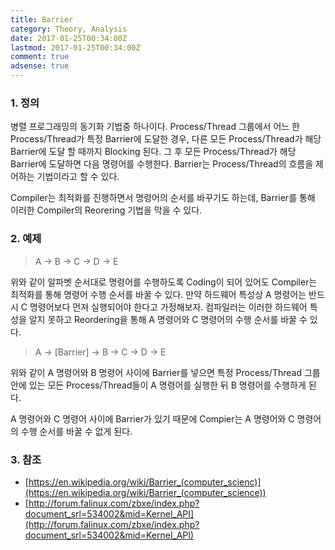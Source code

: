 ```yaml
---
title: Barrier
category: Theory, Analysis
date: 2017-01-25T00:34:00Z
lastmod: 2017-01-25T00:34:00Z
comment: true
adsense: true
---
```


### 1. 정의

병렬 프로그래밍의 동기화 기법중 하나이다. Process/Thread 그룹에서 어느 한 Process/Thread가 특정 Barrier에 도달한 경우, 다른 모든 Process/Thread가 해당 Barrier에 도달 할 때까지 Blocking 된다. 그 후 모든 Process/Thread가 해당 Barrier에 도달하면 다음 명령어를 수행한다. Barrier는 Process/Thread의 흐름을 제어하는 기법이라고 할 수 있다.

Compiler는 최적화를 진행하면서 명령어의 순서를 바꾸기도 하는데, Barrier를 통해 이러한 Compiler의 Reorering 기법을 막을 수 있다.

### 2. 예제

> A -> B -> C -> D -> E

위와 같이 알파벳 순서대로 명령어를 수행하도록 Coding이 되어 있어도 Compiler는 최적화를 통해 명령어 수행 순서를 바꿀 수 있다. 만약 하드웨어 특성상 A 명령어는 반드시 C 명령어보다 먼져 실행되어야 한다고 가정해보자. 컴파일러는 이러한 하드웨어 특성을 알지 못하고 Reordering을 통해 A 명령어와 C 명령어의 수행 순서를 바꿀 수 있다.

> A -> [Barrier] -> B -> C -> D -> E

위와 같이 A 명령어와 B 명령어 사이에 Barrier를 넣으면 특정 Process/Thread 그룹안에 있는 모든 Process/Thread들이 A 명령어를 실행한 뒤 B 명령어를 수행하게 된다.

A 명령어와 C 명령어 사이에 Barrier가 있기 때문에  Compier는 A 명령어와 C 명령어의 수행 순서를 바꿀 수 없게 된다.

### 3. 참조

* [https://en.wikipedia.org/wiki/Barrier_(computer_scienc)](https://en.wikipedia.org/wiki/Barrier_(computer_science))
* [http://forum.falinux.com/zbxe/index.php?document_srl=534002&mid=Kernel_API](http://forum.falinux.com/zbxe/index.php?document_srl=534002&mid=Kernel_API)
